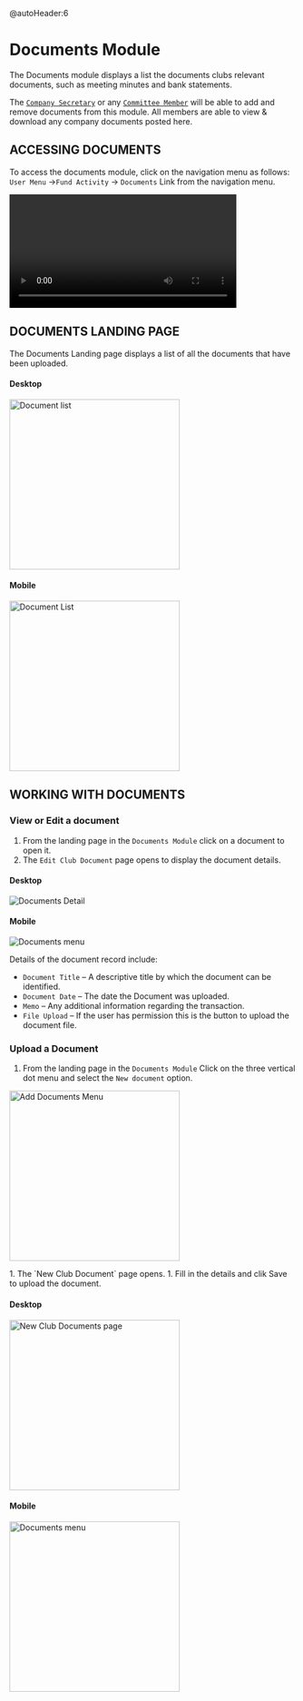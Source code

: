 @autoHeader:6
# Documents Module

The Documents module displays a list the documents clubs relevant documents, such as meeting minutes and bank statements. 

The [`Company Secretary`](10_admin_member-accounts?id=_1033-secretary-group) or any [`Committee Member`](10_admin_member-accounts?id=_1032-committee-group) will be able to add and remove documents from this module. All members are able to view & download any company documents posted here.

## ACCESSING DOCUMENTS

To access the documents module, click on the navigation menu as follows: `User Menu` ->`Fund Activity` -> `Documents` Link from the navigation menu.

<video src="static/video/Access_Documents.mp4" 
    width="400px" controls autoplay loop>
  <img src="static/images/5.0.1_Documents_Menu.png"/>
</video>


## DOCUMENTS LANDING PAGE
The Documents Landing page displays a list of all the documents that have been uploaded.
<!-- tabs:start -->
#### **Desktop**
<p>
    <img src="/static/images/5.0.2_Documents.png"  width="300px" alt="Document list">
</p>

 #### **Mobile**
 <p>
    <img src="/static/images/5.0.2_Documents_Mobile.png"  width="300px" alt="Document List">
</p>
<!-- tabs:end -->

## WORKING WITH DOCUMENTS

### View or Edit a document
1. From the landing page in the `Documents Module` click on a document to open it.
1. The `Edit Club Document` page opens to display the document details.

<!-- tabs:start -->
#### **Desktop**
<p>
    <img src="/static/images/5.0.3_Document_Detail.png" alt="Documents Detail">
</p>

#### **Mobile**
<p>
    <img src="/static/images/5.0.3_Document_Detail_Mobile.png" alt="Documents menu">
</p>
<!-- tabs:end -->

Details of the document record include:

- `Document Title` – A descriptive title by which the document can be identified.
- `Document Date` – The date the Document was uploaded.
- `Memo` – Any additional information regarding the transaction.
- `File Upload` – If the user has permission this is the button to upload the document file.


### Upload a Document
1. From the landing page in the `Documents Module` Click on the three vertical dot menu and select the `New document` option.
<p>
    <img src="/static/images/5.0.4_Add_Document_Menu.png"  width="300px" alt="Add Documents Menu">
</p>
1. The `New Club Document` page opens.
1. Fill in the details and clik Save to upload the document.

<!-- tabs:start -->
#### **Desktop**
<p>
    <img src="/static/images/5.0.4_Document_Upload.png"  width="300px" alt="New Club Documents page">
</p>

#### **Mobile**
<p>
    <img src="/static/images/5.0.4_Document_Upload_Mobile.png"  width="300px" alt="Documents menu">
</p>
<!-- tabs:end -->




